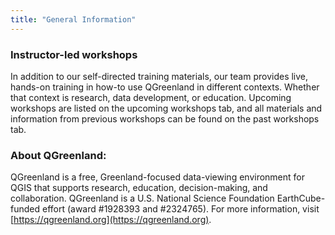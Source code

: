 ```yaml
---
title: "General Information"
---
```


### Instructor-led workshops

In addition to our self-directed training materials, our team provides live, hands-on training in how-to use QGreenland in different contexts. Whether that context is research, data development, or education. Upcoming workshops are listed on the upcoming workshops tab, and all materials and information from previous workshops can be found on the past workshops tab.

### About QGreenland:

QGreenland is a free, Greenland-focused data-viewing environment for QGIS that supports research, education, decision-making, and collaboration. QGreenland is a U.S. National Science Foundation EarthCube-funded effort (award #1928393 and #2324765). For more information, visit [https://qgreenland.org](https://qgreenland.org).

